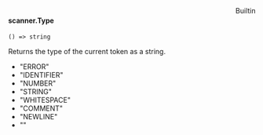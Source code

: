 <div style="float:right"><span class="builtin">Builtin</span></div>

#### scanner.Type

``` suneido
() => string
```

Returns the type of the current token as a string.

-	"ERROR"
-	"IDENTIFIER"
-	"NUMBER"
-	"STRING"
-	"WHITESPACE"
-	"COMMENT"
-	"NEWLINE"
-	""